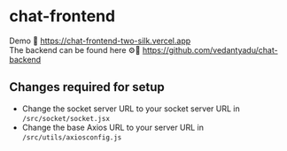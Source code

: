 # chat-frontend
Demo 📃 https://chat-frontend-two-silk.vercel.app  
The backend can be found here ⚙🔨 https://github.com/vedantyadu/chat-backend
## Changes required for setup
- Change the socket server URL to your socket server URL in `/src/socket/socket.jsx`
- Change the base Axios URL to your server URL in `/src/utils/axiosconfig.js`
